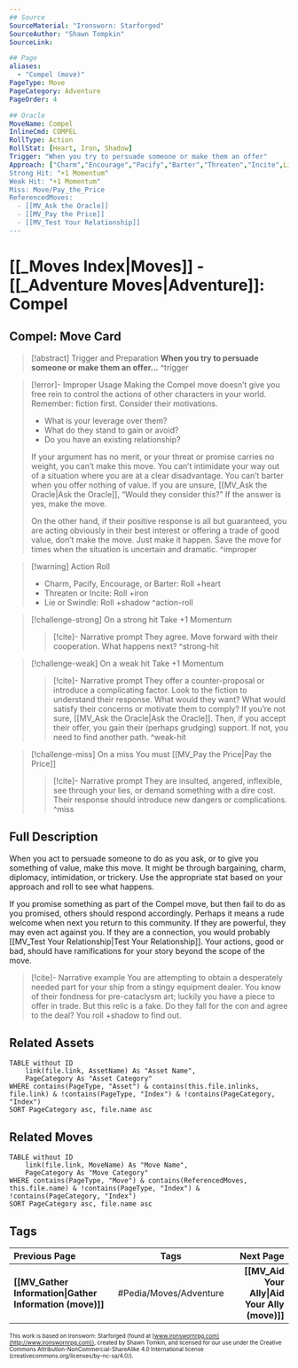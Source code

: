 ```yaml
---
## Source
SourceMaterial: "Ironsworn: Starforged"
SourceAuthor: "Shawn Tompkin"
SourceLink: 

## Page
aliases:
  - "Compel (move)"
PageType: Move
PageCategory: Adventure
PageOrder: 4

## Oracle
MoveName: Compel
InlineCmd: COMPEL
RollType: Action
RollStat: [Heart, Iron, Shadow]
Trigger: "When you try to persuade someone or make them an offer"
Approach: ["Charm","Encourage","Pacify","Barter","Threaten","Incite",Lie","Swindle"]
Strong Hit: "+1 Momentum"
Weak Hit: "+1 Momentum"
Miss: Move/Pay_the_Price
ReferencedMoves: 
  - [[MV_Ask the Oracle]]
  - [[MV_Pay the Price]]
  - [[MV_Test Your Relationship]]
---
```

# [[_Moves Index|Moves]] - [[_Adventure Moves|Adventure]]: Compel
## Compel: Move Card
>[!abstract]  Trigger and Preparation
>**When you try to persuade someone or make them an offer...** ^trigger

> [!error]- Improper Usage 
> Making the Compel move doesn’t give you free rein to control the actions of other characters in your world. Remember: fiction first. Consider their motivations. 
>- What is your leverage over them? 
>- What do they stand to gain or avoid? 
>- Do you have an existing relationship? 
> 
> If your argument has no merit, or your threat or promise carries no weight, you can’t make this move. You can’t intimidate your way out of a situation where you are at a clear disadvantage. You can’t barter when you offer nothing of value. If you are unsure, [[MV_Ask the Oracle|Ask the Oracle]], “Would they consider this?” If the answer is yes, make the move.
> 
> On the other hand, if their positive response is all but guaranteed, you are acting obviously in their best interest or offering a trade of good value, don’t make the move. Just make it happen. Save the move for times when the situation is uncertain and dramatic. ^improper

> [!warning] Action Roll
>- Charm, Pacify, Encourage, or Barter: Roll +heart
>- Threaten or Incite: Roll +iron
>- Lie or Swindle: Roll +shadow ^action-roll

> [!challenge-strong] On a strong hit
> Take +1 Momentum
> >[!cite]- Narrative prompt
> >They agree. Move forward with their cooperation.  What happens next? ^strong-hit

> [!challenge-weak] On a weak hit
> Take +1 Momentum
> 
> >[!cite]- Narrative prompt
> >They offer a counter-proposal or introduce a complicating factor. Look to the fiction to understand their response. What would they want? What would satisfy their concerns or motivate them to comply? If you’re not sure, [[MV_Ask the Oracle|Ask the Oracle]].
> >Then, if you accept their offer, you gain their (perhaps grudging) support. 
> >If not, you need to find another path. ^weak-hit

> [!challenge-miss] On a miss
> You must [[MV_Pay the Price|Pay the Price]]
> >[!cite]- Narrative prompt
> >They are insulted, angered, inflexible, see through your lies, or demand something with a dire cost. Their response should introduce new dangers or complications. ^miss

## Full Description
When you act to persuade someone to do as you ask, or to give you something of value, make this move. It might be through bargaining, charm, diplomacy, intimidation, or trickery. Use the appropriate stat based on your approach and roll to see what happens.

If you promise something as part of the Compel move, but then fail to do as you promised, others should respond accordingly. Perhaps it means a rude welcome when next you return to this community. If they are powerful, they may even act against you. If they are a connection, you would probably [[MV_Test Your Relationship|Test Your Relationship]]. Your actions, good or bad, should have ramifications for your story beyond the scope of the move.

> [!cite]-  Narrative example
> You are attempting to obtain a desperately needed part for your ship from a stingy equipment dealer. You know of their fondness for pre-cataclysm art; luckily you have a piece to offer in trade. But this relic is a fake. Do they fall for the con and agree to the deal? You roll +shadow to find out.

## Related Assets
```dataview
TABLE without ID
	link(file.link, AssetName) As "Asset Name",
	PageCategory As "Asset Category"
WHERE contains(PageType, "Asset") & contains(this.file.inlinks, file.link) & !contains(PageType, "Index") & !contains(PageCategory, "Index")
SORT PageCategory asc, file.name asc
```

## Related Moves
```dataview
TABLE without ID
	link(file.link, MoveName) As "Move Name",
	PageCategory As "Move Category"
WHERE contains(PageType, "Move") & contains(ReferencedMoves, this.file.name) & !contains(PageType, "Index") & !contains(PageCategory, "Index")
SORT PageCategory asc, file.name asc
```

## Tags
| Previous Page | Tags | Next Page |
|:--- |:---:| ---:|
| **[[MV_Gather Information\|Gather Information (move)]]** | #Pedia/Moves/Adventure | **[[MV_Aid Your Ally\|Aid Your Ally (move)]]** |

<font size=-2>This work is based on Ironsworn: Starforged (found at [www.ironswornrpg.com](http://www.ironswornrpg.com)), created by Shawn Tomkin, and licensed for our use under the Creative Commons Attribution-NonCommercial-ShareAlike 4.0 International license  (creativecommons.org/licenses/by-nc-sa/4.0/).</font>
